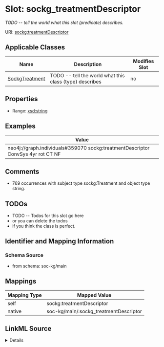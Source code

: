 

# Slot: sockg_treatmentDescriptor


_TODO -- tell the world what this slot (predicate) describes._





URI: [sockg:treatmentDescriptor](http://www.semanticweb.org/sockg/ontologies/2024/0/soil-carbon-ontology/treatmentDescriptor)



<!-- no inheritance hierarchy -->





## Applicable Classes

| Name | Description | Modifies Slot |
| --- | --- | --- |
| [SockgTreatment](../classes/SockgTreatment.md) | TODO -- tell the world what this class (type) describes |  no  |







## Properties

* Range: [xsd:string](http://www.w3.org/2001/XMLSchema#string)






## Examples

| Value |
| --- |
| neo4j://graph.individuals#359070 sockg:treatmentDescriptor ConvSys 4yr rot  CT NF |

## Comments

* 769 occurrences with subject type sockg:Treatment and object type string.

## TODOs

* TODO -- Todos for this slot go here
* or you can delete the todos
* if you think the class is perfect.

## Identifier and Mapping Information







### Schema Source


* from schema: soc-kg/main




## Mappings

| Mapping Type | Mapped Value |
| ---  | ---  |
| self | sockg:treatmentDescriptor |
| native | soc-kg/main/:sockg_treatmentDescriptor |




## LinkML Source

<details>
```yaml
name: sockg_treatmentDescriptor
description: TODO -- tell the world what this slot (predicate) describes.
todos:
- TODO -- Todos for this slot go here
- or you can delete the todos
- if you think the class is perfect.
comments:
- 769 occurrences with subject type sockg:Treatment and object type string.
examples:
- value: neo4j://graph.individuals#359070 sockg:treatmentDescriptor ConvSys 4yr rot  CT
    NF
from_schema: soc-kg/main
rank: 1000
slot_uri: sockg:treatmentDescriptor
alias: sockg_treatmentDescriptor
domain_of:
- sockg_Treatment
range: string

```
</details>